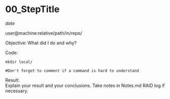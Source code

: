 # 00_StepTitle

*date*  

user@machine:relative/path/in/repo/

Objective:
What did I do and why?

Code:  

    mkdir local/  

    #Don't forget to comment if a command is hard to understand  

Result:  
Explain your result and your conclusions. Take notes in Notes.md RAID log if necessary.
